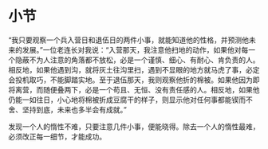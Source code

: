 # 小节

“我只要观察一个兵入营日和退伍日的两件小事，就能知道他的性格，并预测他未来的发展。”一位老连长对我说：“入营那天，我注意他扫地的动作，如果他对每一个隐蔽不为人注意的角落都不放松，必是一个谨慎、细心、有耐心、肯负责的人。相反地，如果他遇到沟，就将灰土往沟里扫，遇到不显眼的地方就马虎了事，必定会投机取巧，不能脚踏实地。至于退伍那天，我则观察他折的棉被。如果他因为即将离营，而随便叠两下，必是一个苟且、无恒、没有责任感的人。相反地，如果他仍能一如往日，小心地将棉被折成豆腐干的样子，则显示他对任何事都能锲而不舍、坚持到底，未来也多半会有成就。” 

发现一个人的惰性不难，只要注意几件小事，便能晓得。除去一个人的惰性最难，必须改正每一细节，才能成功。
 